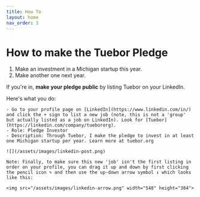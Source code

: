 ```yaml
---
title: How To
layout: home
nav_order: 3
---
```


# How to make the Tuebor Pledge

1. Make an investment in a Michigan startup this year.
2. Make another one next year.

If you're in, **make your pledge public** by listing Tuebor on your LinkedIn.

Here's what you do:
```
- Go to your profile page on [LinkedIn](https://www.linkedin.com/in/) and click the + sign to list a new job (note, this is not a 'group' but actually listed as a job on LinkedIn). Look for [Tuebor](https://linkedin.com/company/tuebororg).
- Role: Pledge Investor
- Description: Through Tuebor, I make the pledge to invest in at least one Michigan startup per year. Learn more at tuebor.org

![](/assets/images/linkedin-post.png)

Note: Finally, to make sure this new 'job' isn't the first listing in order on your profile, you can drag it up and down by first clicking the pencil icon ✎ and then use the up-down arrow symbol ↕ which looks like this:

<img src="/assets/images/linkedin-arrow.png" width="548" height="384">
```
